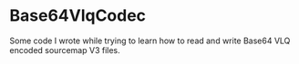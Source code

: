 # Base64VlqCodec
Some code I wrote while trying to learn how to read and write Base64 VLQ encoded sourcemap V3 files.
